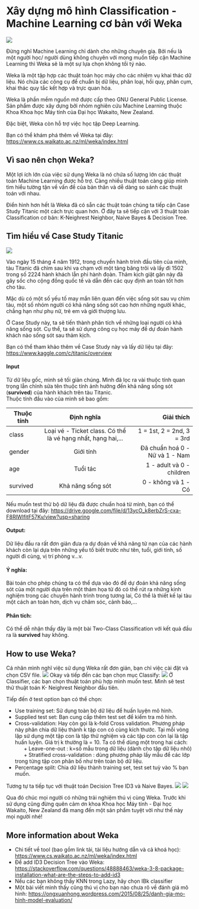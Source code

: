 # Xây dựng mô hình Classification - Machine Learning cơ bản với Weka

![](https://miro.medium.com/max/500/1*N8Uwuj4le6YDIOrlrDhCtg.png)

Đừng nghĩ Machine Learning chỉ dành cho những chuyên gia. Bởi nếu là một người học/ người dùng không chuyên với mong muốn tiếp cận Machine Learning thì Weka sẽ là một sự lựa chọn không tồi tý nào.

Weka là một tập hợp các thuật toán học máy cho các nhiệm vụ khai thác dữ liệu. Nó chứa các công cụ để chuẩn bị dữ liệu, phân loại, hồi quy, phân cụm, khai thác quy tắc kết hợp và trực quan hóa. 

Weka là phần mềm nguồn mở được cấp theo GNU General Public License. Sản phẩm được xây dựng bởi nhóm nghiên cứu Machine Learning thuộc Khoa Khoa học Máy tính của Đại học Wakaito, New Zealand.

Đặc biệt, Weka còn hỗ trợ việc học tập Deep Learning.

Bạn có thể khám phá thêm về Weka tại đây: https://www.cs.waikato.ac.nz/ml/weka/index.html

## Vì sao nên chọn Weka?

Một lợi ích lớn của việc sử dụng Weka là nó chứa số lượng lớn các thuật toán Machine Learning được hỗ trợ. Càng nhiều thuật toán càng giúp mình tìm hiểu tường tận về vấn đề của bản thân và dễ dàng so sánh các thuật toán với nhau.

Điển hình hơn hết là Weka đã có sẵn các thuật toán chúng ta tiếp cận Case Study Titanic một cách trực quan hơn. Ở đây ta sẽ tiếp cận với 3 thuật toán Classification cơ bản: K-Neighrest Neighbor, Naive Bayes & Decision Tree.

## Tìm hiểu về Case Study Titanic

![](https://media.nationalgeographic.org/assets/photos/000/273/27302.jpg)

Vào ngày 15 tháng 4 năm 1912, trong chuyến hành trình đầu tiên của mình, tàu Titanic đã chìm sau khi va chạm với một tảng băng trôi và lấy đi 1502 trong số 2224 hành khách lẫn phi hành đoàn. Thảm kịch giật gân này đã gây sốc cho cộng đồng quốc tế và dẫn đến các quy định an toàn tốt hơn cho tàu.

Mặc dù có một số yếu tố may mắn liên quan đến việc sống sót sau vụ chìm tàu, một số nhóm người có khả năng sống sót cao hơn những người khác, chẳng hạn như phụ nữ, trẻ em và giới thượng lưu.

Ở Case Study này, ta sẽ tiến thành phân tích về những loại người có khả năng sống sót. Cụ thể, ta sẽ sử dụng công cụ học máy để dự đoán hành khách nào sống sót sau thảm kịch.

Bạn có thể tham khảo thêm về Case Study này và lấy dữ liệu tại đây: https://www.kaggle.com/c/titanic/overview

#### **Input**
Từ dữ liệu gốc, mình sẽ tối giản chúng. Mình đã lọc ra vài thuộc tính quan trọng lẫn chỉnh sửa tên thuộc tính ảnh hưởng đến khả năng sống sót (**survived**) của hành khách trên tàu Titanic.   
Thuộc tính đầu vào của mình sẽ bao gồm: 

| Thuộc tính   |      Định nghĩa      | Giải thích |
|----------|:-------------:|------:|
| class | Loại vé - Ticket class. Có thể là vé hạng nhất, hạng hai,... | 1 = 1st, 2 = 2nd, 3 = 3rd |
| gender | Giới tính | Đã chuẩn hoá 0 - Nữ và 1 - Nam |
| age | Tuổi tác | 1 - adult và 0 - children |
| survived | Khả năng sống sót | 0 - không và 1 - Có |

Nếu muốn test thử bộ dữ liệu đã được chuẩn hoá từ mình, bạn có thể download tại đây: https://drive.google.com/file/d/13ycO_k8erbZrS-cxa-F8RlWlfitF57Kv/view?usp=sharing

#### **Output**: 
Dữ liệu đầu ra rất đơn giản đưa ra dự đoán về khả năng tử nạn của các hành khách còn lại dựa trên những yếu tố biết trước như tên, tuổi, giới tính, số người đi cùng, vị trí phòng v…v.
#### **Ý nghĩa**: 
Bài toán cho phép chúng ta có thể dựa vào đó để dự đoán khả năng sống sót của một người dựa trên một thảm họa từ đó có thể rút ra những kinh nghiệm trong các chuyến hành trình trong tương lai, Có thể là thiết kế lại tàu một cách an toàn hơn, dịch vụ chăm sóc, cảnh báo,...
#### **Phân tích**: 
Có thể dễ nhận thấy đây là một bài Two-Class Classification với kết quả đầu ra là **survived** hay không.

## How to use Weka?

Cá nhân mình nghĩ việc sử dụng Weka rất đơn giản, bạn chỉ việc cài đặt và chọn CSV file.
![](https://i.imgur.com/uYRi4yL.png)
Okay và tiếp đến các bạn chọn mục Classify:
![](https://i.imgur.com/koui4zN.png)
Ở Classifier, các bạn chọn thuật toán phù hợp mình muốn test. Mình sẽ test thử thuật toán K- Neighrest Neighbor đầu tiên.

Tiếp đến ở test option bạn có thể chọn:

- Use training set: Sử dụng toàn bộ dữ liệu để huấn luyện mô hình.
- Supplied test set: Bạn cung cấp thêm test set để kiểm tra mô hình.
- Cross-validation: Hay còn gọi là k-fold Cross validation. Phương pháp này phân chia dữ liệu thành k tập con có cùng kích thước. Tại mỗi vòng lặp sử dụng một tập con là tập thử nghiệm và các tập con còn lại là tập huấn luyện. Giá trị k thường là = 10. Ta có thể dùng một trong hai cách:
&nbsp;&nbsp;&nbsp;&nbsp;&nbsp; + Leave-one-out : k=số mẫu trong dữ liệu (dành cho tập dữ liệu nhỏ)
&nbsp;&nbsp;&nbsp;&nbsp;&nbsp; + Stratified cross-validation : dùng phương pháp lấy mẫu để các lớp trong từng tập con phân bố như trên toàn bộ dữ liệu.
- Percentage split: Chia dữ liệu thành training set, test set tuỳ vào % bạn muốn.

Tương tự ta tiếp tục với thuật toán Decision Tree ID3 và Naive Bayes.
![](https://i.imgur.com/Ixx08sl.png)
![](https://i.imgur.com/e87Sxzd.png)

Qua đó chúc mọi người có những trải nghiệm thú vị cùng Weka. Trước khi sử dụng cũng đừng quên cảm ơn khoa Khoa học Máy tính - Đại học Wakaito, New Zealand đã mang đến một sản phẩm tuyệt vời như thế này mọi người nhé!

## More information about Weka

- Chi tiết về tool (bao gồm link tải, tài liệu hướng dẫn và cả khoá học): https://www.cs.waikato.ac.nz/ml/weka/index.html
- Để add ID3 Decision Tree vào Weka: https://stackoverflow.com/questions/48888463/weka-3-8-package-installation-what-are-the-steps-to-add-id3
- Nếu các bạn không thấy KNN trong Lazy, hãy chọn IBk classifier
- Một bài viết mình thấy cũng thú vị cho bạn nào chưa rõ về đánh giá mô hình: https://ongxuanhong.wordpress.com/2015/08/25/danh-gia-mo-hinh-model-evaluation/
